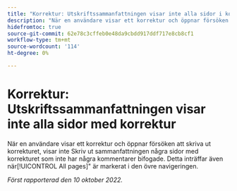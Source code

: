 ```yaml
---
title: "Korrektur: Utskriftssammanfattningen visar inte alla sidor i korrektur"
description: "När en användare visar ett korrektur och öppnar försöken att skriva ut korrekturet, visar inte Skriv ut sammanfattningen några sidor med korrekturet som inte har några kommentarer bifogade. Detta inträffar även när alternativet Alla sidor är markerat i den övre navigeringen."
hidefromtoc: true
source-git-commit: 62e78c3cffeb0e48da9cbdd917ddf717e8cb8cf1
workflow-type: tm+mt
source-wordcount: '114'
ht-degree: 0%

---
```



# Korrektur: Utskriftssammanfattningen visar inte alla sidor med korrektur

<!--This article is on both WF and WFP TOCs-->

När en användare visar ett korrektur och öppnar försöken att skriva ut korrekturet, visar inte Skriv ut sammanfattningen några sidor med korrekturet som inte har några kommentarer bifogade. Detta inträffar även när[!UICONTROL All pages]&quot; är markerat i den övre navigeringen.

_Först rapporterad den 10 oktober 2022._

